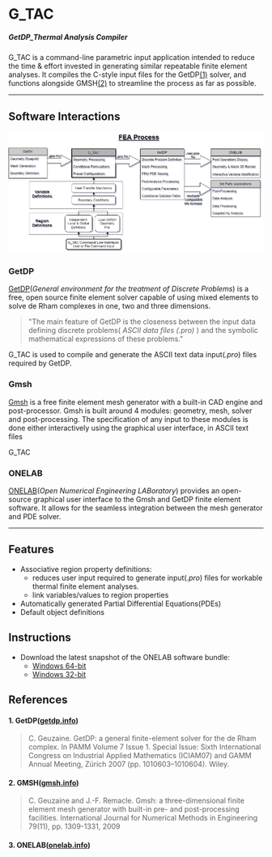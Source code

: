 # G_TAC
##### GetDP_Thermal Analysis Compiler

G_TAC is a command-line parametric input application intended to reduce the time & effort invested in generating similar repeatable finite element analyses.
It compiles the C-style input files for the GetDP[(1)](#1-getdp) solver, and functions alongside GMSH[(2)](#2-gmsh) to streamline the process as far as possible.

---
## Software Interactions
![Process Flow](doc/images/G_TAC_ProcessFlow.png?raw=true)
### GetDP
[GetDP](#1-getdp)(*General environment for the treatment of Discrete Problems*) is a free, open source finite element solver capable of using mixed elements to solve de Rham complexes in one, two and three dimensions.
>"The main feature of GetDP is the closeness between the input data defining discrete problems( *ASCII data files (.pro)* ) and the symbolic mathematical expressions of these problems."

G_TAC is used to compile and generate the ASCII text data input(*.pro*) files required by GetDP.

### Gmsh
[Gmsh](#2-gmsh) is a free finite element mesh generator with a built-in CAD engine and post-processor. 
Gmsh is built around 4 modules: geometry, mesh, solver and post-processing. The specification of any input to these modules is done either interactively using the graphical user interface, in ASCII text files

G_TAC 

### ONELAB
[ONELAB](#3-onelab)(*Open Numerical Engineering LABoratory*) provides an open-source graphical user interface to the Gmsh and GetDP finite element software.
It allows for the seamless integration between the mesh generator and PDE solver.

---
## Features
- Associative region property definitions:
  - reduces user input required to generate input(*.pro*) files for workable thermal finite element analyses.
  - link variables/values to region properties
- Automatically generated Partial Differential Equations(PDEs)
- Default object definitions

## Instructions
- Download the latest snapshot of the ONELAB software bundle:
  - [Windows 64-bit](http://onelab.info/files/onelab-Windows64.zip)
  - [Windows 32-bit](http://onelab.info/files/onelab-Windows32.zip)



## References
#### 1. GetDP([getdp.info](http://getdp.info))
>  C. Geuzaine. GetDP: a general finite-element solver for the de Rham complex. In PAMM Volume 7 Issue 1. Special Issue: Sixth International Congress on Industrial Applied Mathematics (ICIAM07) and GAMM Annual Meeting, Zürich 2007 (pp. 1010603–1010604). Wiley.

#### 2. GMSH([gmsh.info](http://getdp.info))
> C. Geuzaine and J.-F. Remacle. Gmsh: a three-dimensional finite element mesh generator with built-in pre- and post-processing facilities. International Journal for Numerical Methods in Engineering 79(11), pp. 1309-1331, 2009

#### 3. ONELAB([onelab.info](http://onelab.info))
